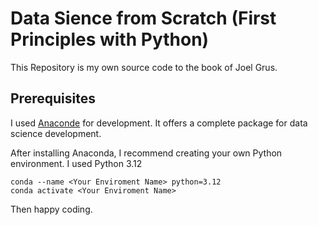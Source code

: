 # Data Sience from Scratch (First Principles with Python)
This Repository is my own source code to the book of Joel Grus.

## Prerequisites
I used [Anaconde](https://www.anaconda.com/) for development. It offers a complete package for data science development.

After installing Anaconda, I recommend creating your own Python environment. I used Python 3.12

```
conda --name <Your Enviroment Name> python=3.12
conda activate <Your Enviroment Name>
```
Then happy coding.
